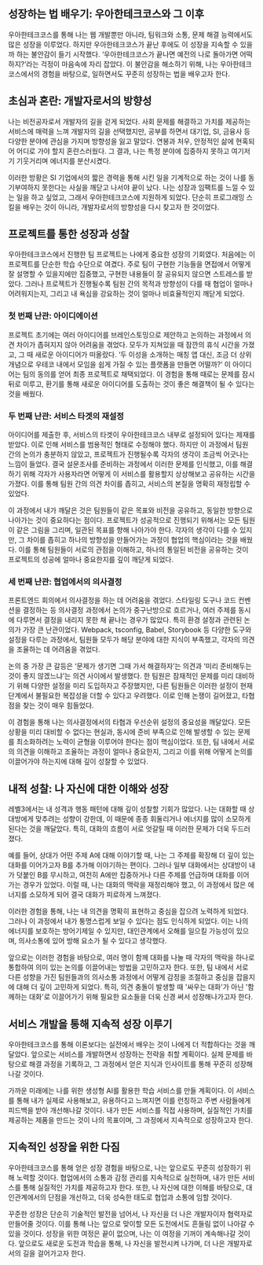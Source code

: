 ## 성장하는 법 배우기: 우아한테크코스와 그 이후

우아한테크코스를 통해 나는 웹 개발뿐만 아니라, 팀워크와 소통, 문제 해결 능력에서도 많은 성장을 이루었다. 하지만 우아한테크코스가 끝난 후에도 이 성장을 지속할 수 있을까 하는 불안감이 들기 시작했다. ‘우아한테크코스가 끝나면 예전의 나로 돌아가면 어떡하지?’라는 걱정이 마음속에 자리 잡았다. 이 불안감을 해소하기 위해, 나는 우아한테크코스에서의 경험을 바탕으로, 일하면서도 꾸준히 성장하는 법을 배우고자 한다.

## 초심과 혼란: 개발자로서의 방향성

나는 비전공자로서 개발자의 길을 걷게 되었다. 사회 문제를 해결하고 가치를 제공하는 서비스에 매력을 느껴 개발자의 길을 선택했지만, 공부를 하면서 대기업, SI, 금융사 등 다양한 분야에 관심을 가지며 방향성을 잃고 말았다. 연봉과 처우, 안정적인 삶에 현혹되어 어디로 가야 할지 혼란스러웠다. 그 결과, 나는 특정 분야에 집중하지 못하고 여기저기 기웃거리며 에너지를 분산시켰다.

이러한 방황은 SI 기업에서의 짧은 경력을 통해 시킨 일을 기계적으로 하는 것이 나를 동기부여하지 못한다는 사실을 깨닫고 나서야 끝이 났다. 나는 성장과 임팩트를 느낄 수 있는 일을 하고 싶었고, 그래서 우아한테크코스에 지원하게 되었다. 단순히 프로그래밍 스킬을 배우는 것이 아니라, 개발자로서의 방향성을 다시 찾고자 한 것이었다.

## 프로젝트를 통한 성장과 성찰

우아한테크코스에서 진행한 팀 프로젝트는 나에게 중요한 성장의 기회였다. 처음에는 이 프로젝트를 단순한 학습 수단으로 여겼다. 주로 팀이 구현한 기능들을 면접에서 어떻게 잘 설명할 수 있을지에만 집중했고, 구현한 내용들이 잘 공유되지 않으면 스트레스를 받았다. 그러나 프로젝트가 진행될수록 팀원 간의 목적과 방향성이 다를 때 협업이 얼마나 어려워지는지, 그리고 내 욕심을 강요하는 것이 얼마나 비효율적인지 깨닫게 되었다.

### 첫 번째 난관: 아이디에이션

프로젝트 초기에는 여러 아이디어를 브레인스토밍으로 제안하고 논의하는 과정에서 의견 차이가 좁혀지지 않아 어려움을 겪었다. 모두가 지쳐있을 때 잠깐의 휴식 시간을 가졌고, 그 때 새로운 아이디어가 떠올랐다. ‘두 이성을 소개하는 매칭 앱 대신, 조금 더 상위 개념으로 우테코 내에서 모임을 쉽게 가질 수 있는 플랫폼을 만들면 어떨까?’ 이 아이디어는 팀의 동의를 얻어 최종 프로젝트로 채택되었다. 이 경험을 통해 때로는 문제를 잠시 뒤로 미루고, 환기를 통해 새로운 아이디어를 도출하는 것이 좋은 해결책이 될 수 있다는 것을 배웠다.

### 두 번째 난관: 서비스 타겟의 재설정

아이디어를 제출한 후, 서비스의 타겟이 우아한테크코스 내부로 설정되어 있다는 제재를 받았다. 이로 인해 서비스를 범용적인 형태로 수정해야 했다. 하지만 이 과정에서 팀원 간의 논의가 충분하지 않았고, 프로젝트가 진행될수록 각자의 생각이 조금씩 어긋나는 느낌이 들었다. 결국 설문조사를 준비하는 과정에서 이러한 문제를 인식했고, 이를 해결하기 위해 각자가 사용자라면 어떻게 이 서비스를 활용할지 상상해보고 공유하는 시간을 가졌다. 이를 통해 팀원 간의 의견 차이를 좁히고, 서비스의 본질을 명확히 재정립할 수 있었다.

이 과정에서 내가 깨달은 것은 팀원들이 같은 목표와 비전을 공유하고, 동일한 방향으로 나아가는 것이 중요하다는 점이다. 프로젝트가 성공적으로 진행되기 위해서는 모든 팀원이 같은 그림을 그리며, 일관된 목표를 향해 나아가야 한다. 각자의 생각이 다를 수 있지만, 그 차이를 좁히고 하나의 방향성을 만들어가는 과정이 협업의 핵심이라는 것을 배웠다. 이를 통해 팀원들이 서로의 관점을 이해하고, 하나의 통일된 비전을 공유하는 것이 프로젝트의 성공에 얼마나 중요한지를 깊이 깨닫게 되었다.

### 세 번째 난관: 협업에서의 의사결정

프론트엔드 회의에서 의사결정을 하는 데 어려움을 겪었다. 스타일링 도구나 코드 컨벤션을 결정하는 등 의사결정 과정에서 논의가 중구난방으로 흐르거나, 여러 주제를 동시에 다루면서 결정을 내리지 못한 채 끝나는 경우가 많았다. 특히 환경 설정과 관련된 논의가 가장 큰 난관이었다. Webpack, tsconfig, Babel, Storybook 등 다양한 도구와 설정을 다루는 과정에서, 팀원들 모두가 해당 분야에 대한 지식이 부족했고, 각자의 의견을 조율하는 데 어려움을 겪었다.

논의 중 가장 큰 갈등은 ‘문제가 생기면 그때 가서 해결하자’는 의견과 ‘미리 준비해두는 것이 좋지 않겠느냐’는 의견 사이에서 발생했다. 한 팀원은 잠재적인 문제를 미리 대비하기 위해 다양한 설정을 미리 도입하자고 주장했지만, 다른 팀원들은 이러한 설정이 현재 단계에서 불필요한 복잡성을 더할 수 있다고 우려했다. 이로 인해 논쟁이 길어졌고, 타협점을 찾는 것이 매우 힘들었다.

이 경험을 통해 나는 의사결정에서의 타협과 우선순위 설정의 중요성을 깨달았다. 모든 상황을 미리 대비할 수 없다는 현실과, 동시에 준비 부족으로 인해 발생할 수 있는 문제를 최소화하려는 노력이 균형을 이루어야 한다는 점이 핵심이었다. 또한, 팀 내에서 서로의 의견을 이해하고 조율하는 과정이 얼마나 중요한지, 그리고 이를 위해 어떻게 논의를 이끌어가야 하는지에 대해 깊이 성찰할 수 있었다.

## 내적 성찰: 나 자신에 대한 이해와 성장

레벨3에서는 내 성격과 행동 패턴에 대해 깊이 성찰할 기회가 많았다. 나는 대화할 때 상대방에게 맞추려는 성향이 강한데, 이 때문에 종종 휘둘리거나 에너지를 많이 소모하게 된다는 것을 깨달았다. 특히, 대화의 흐름이 서로 엇갈릴 때 이러한 문제가 더욱 두드러졌다.

예를 들어, 상대가 어떤 주제 A에 대해 이야기할 때, 나는 그 주제를 확장해 더 깊이 있는 대화를 이어가고자 B를 추가해 이야기하는 편이다. 그러나 일부 대화에서는 상대방이 내가 덧붙인 B를 무시하고, 여전히 A에만 집중하거나 다른 주제를 언급하며 대화를 이어가는 경우가 있었다. 이럴 때, 나는 대화의 맥락을 재정리해야 했고, 이 과정에서 많은 에너지를 소모하게 되어 결국 대화가 피로하게 느껴졌다.

이러한 경험을 통해, 나는 내 의견을 명확히 표현하고 중심을 잡으려 노력하게 되었다. 그러나 이 과정에서 내가 퉁명스럽게 보일 수 있다는 점도 인식하게 되었다. 이는 나의 에너지를 보호하는 방어기제일 수 있지만, 대인관계에서 오해를 일으킬 가능성이 있으며, 의사소통에 있어 방해 요소가 될 수 있다고 생각했다.

앞으로는 이러한 경험을 바탕으로, 여러 명이 함께 대화를 나눌 때 각자의 맥락을 하나로 통합하여 의미 있는 논의를 이끌어내는 방법을 고민하고자 한다. 또한, 팀 내에서 서로 다른 성향을 가진 팀원들과의 의사소통 과정에서 어떻게 감정을 조절하고 중심을 잡을지에 대해 더 깊이 고민하게 되었다. 특히, 의견 충돌이 발생할 때 '싸우는 대화'가 아닌 '함께하는 대화'로 이끌어가기 위해 필요한 요소들을 더욱 신경 써서 성장해나가고자 한다.

## 서비스 개발을 통해 지속적 성장 이루기

우아한테크코스를 통해 이론보다는 실전에서 배우는 것이 나에게 더 적합하다는 것을 깨달았다. 앞으로는 서비스를 개발하면서 성장하는 전략을 취할 계획이다. 실제 문제를 바탕으로 해결 과정을 기록하고, 그 과정에서 얻은 지식과 인사이트를 통해 꾸준히 성장해나갈 것이다.

가까운 미래에는 나를 위한 생성형 AI를 활용한 학습 서비스를 만들 계획이다. 이 서비스를 통해 내가 실제로 사용해보고, 유용하다고 느껴지면 이를 런칭하고 주변 사람들에게 피드백을 받아 개선해나갈 것이다. 내가 만든 서비스를 직접 사용하며, 실질적인 가치를 제공하는 제품을 만드는 것이 나의 목표이며, 그 과정에서 지속적으로 성장하고자 한다.

## 지속적인 성장을 위한 다짐

우아한테크코스를 통해 얻은 성장 경험을 바탕으로, 나는 앞으로도 꾸준히 성장하기 위해 노력할 것이다. 협업에서의 소통과 감정 관리를 지속적으로 실천하며, 내가 만든 서비스를 통해 실질적인 가치를 제공하고자 한다. 또한, 나 자신에 대한 이해를 바탕으로, 대인관계에서의 단점을 개선하고, 더욱 성숙한 태도로 협업과 소통에 임할 것이다.

꾸준한 성장은 단순히 기술적인 발전을 넘어서, 나 자신을 더 나은 개발자이자 협력자로 만들어줄 것이다. 이를 통해 나는 앞으로 맞이할 모든 도전에서도 흔들림 없이 나아갈 수 있을 것이다. 성장을 위한 여정은 끝이 없으며, 나는 이 여정을 기꺼이 계속해나갈 것이다. 앞으로도 새로운 도전과 학습을 통해, 나 자신을 발전시켜 나가며, 더 나은 개발자로서의 길을 걸어가고자 한다.
